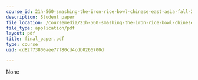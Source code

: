 ```yaml
---
course_id: 21h-560-smashing-the-iron-rice-bowl-chinese-east-asia-fall-2004
description: Student paper
file_location: /coursemedia/21h-560-smashing-the-iron-rice-bowl-chinese-east-asia-fall-2004/cd82f73800aee77f80cd4cdb0266700d_final_paper.pdf
file_type: application/pdf
layout: pdf
title: final_paper.pdf
type: course
uid: cd82f73800aee77f80cd4cdb0266700d

---
```

None